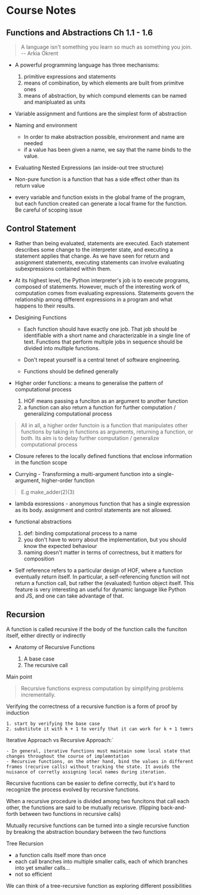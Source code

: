 # Course Notes

## Functions and Abstractions Ch 1.1 - 1.6 

> A language isn't something you learn so much as something you join. -- Arkia Okrent

- A powerful programming language has three mechanisms:
    
    1. primitive expressions and statements
    2. means of combination, by which elements are built from primitve ones
    3. means of abstraction, by which compund elements can be named and manipluated as units

- Variable assignment and funtions are the simplest form of abstraction

- Naming and environment

    - In order to make abstraction possible, environment and name are needed
    - if a value has been given a name, we say that the name binds to the value.

- Evaluating Nested Expressions (an inside-out tree structure)

- Non-pure function is a function that has a side effect other than its return value

- every variable and function exists in the global frame of the program, but each function created   can generate a local frame for the function. Be careful of scoping issue


## Control Statement

- Rather than being evaluated, statements are executed. Each statement describes some change to the interpreter state, and executing a statement applies that change. As we have seen for return and assignment statements, executing statements can involve evaluating subexpressions contained within them.

- At its highest level, the Python interpreter's job is to execute programs, composed of statements. However, much of the interesting work of computation comes from evaluating expressions. Statements govern the relationship among different expressions in a program and what happens to their results.


- Desigining Functions
  
  - Each function should have exactly one job. That job should be identifiable with a short name and characterizable in a single line of text. Functions that perform multiple jobs in sequence should be divided into multiple functions.

  - Don't repeat yourself is a central tenet of software engineering.

  - Functions should be defined generally

- Higher order functions: a means to generalise the pattern of computational process

    1. HOF means passing a funciton as an argument to another function
    2. a function can also return a function for further computation / generalizing computational process

> All in all, a higher order functoin is a function that manipulates other functions by taking in functions as  arguments, returning a function, or both. Its aim is to delay further computation / generalize computational  process

- Closure referes to the locally defined functions that enclose information in the function scope

- Currying - Transforming a multi-argument function into a single-argument, higher-order function

> E.g  make_adder(2)(3)
  

- lambda exoressions - anonymous function that has a single expression as its body. assignment and control statements are not allowed.

- functional abstractions

    1. def: binding computational process to a name
    2. you don't have to worry about the implementation, but you should know the expected behaviour
    3. naming doesn't matter in terms of correctness, but it matters for composition

- Self reference refers to a particular design of HOF, where a function eventually return itself. In particular, a self-referencing function will not return a function call, but rather the (evaluated) funtion object itself. This feature is very interesting an useful for dynamic language like Python and JS, and one can take advantage of that.


## Recursion

A function is called recursive if the body of the function calls the funciton itself, either directly or indirectly

- Anatomy of Recursive Functions

    1. A base case
    2. The recursive call

Main point

> Recursive functions express computation by simplifying problems incrementally.

Verifying the correctness of a recursive function is a form of proof by induction

    1. start by verifying the base case
    2. substitute it with k + 1 to verify that it can work for k + 1 temrs

Iterative Approach vs Recursive Approach:`

    - In general, iterative functions must maintain some local state that changes throughout the course of implemntation
    - Recursive functions, on the other hand, bind the values in different frames (recurive calls) without tracking the state. It avoids the nuisance of corretly assigning local names during iteration.

Recursive fucntions can be easier to define correctly, but it's hard to recognize the process evolved by recursive functions.

When a recursive procedure is divided among two funcitons that call each other, the functions are said to be mutually recurisve. (flipping back-and-forth between two functions in recursive calls)


Mutually recursive functions can be turned into a single recursive function by breaking the abstraction boundary between the two functions

Tree Recursion

- a function calls itself more than once
- each call branches into multiple smaller calls, each of which branches into yet smaller calls...
- not so efficient

We can think of a tree-recursive function as exploring different possibilities
